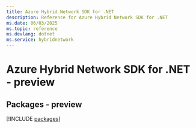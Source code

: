 ```yaml
---
title: Azure Hybrid Network SDK for .NET
description: Reference for Azure Hybrid Network SDK for .NET
ms.date: 06/03/2025
ms.topic: reference
ms.devlang: dotnet
ms.service: hybridnetwork
---
```

# Azure Hybrid Network SDK for .NET - preview
## Packages - preview
[!INCLUDE [packages](hybrid-network-index.md)]